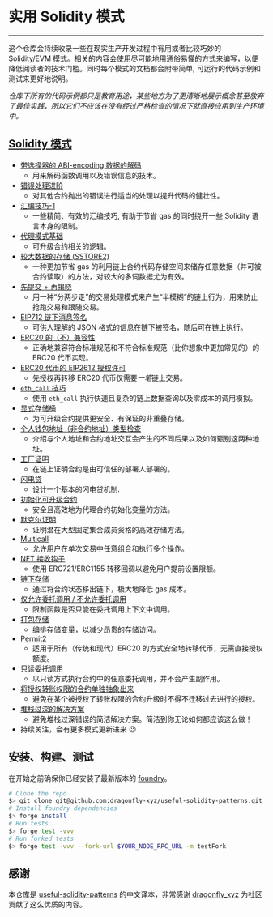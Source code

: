 # 实用 Solidity 模式
---

这个仓库会持续收录一些在现实生产开发过程中有用或者比较巧妙的 Solidity/EVM 模式。相关的内容会使用尽可能地用通俗易懂的方式来编写，以便降低阅读者的技术门槛。同时每个模式的文档都会附带简单, 可运行的代码示例和测试来更好地说明。

*仓库下所有的代码示例都只是教育用途，某些地方为了更清晰地展示概念甚至放弃了最佳实践，所以它们不应该在没有经过严格检查的情况下就直接应用到生产环境中。*


## [Solidity 模式](./patterns)
- [带选择器的 ABI-encoding 数据的解码](./patterns/abi-decode-with-selector/)
    - 用来解码函数调用以及错误信息的技术。
- [错误处理进阶](./patterns/error-handling)
    - 对其他合约抛出的错误进行适当的处理以提升代码的健壮性。
- [汇编技巧-1](./patterns/assembly-tricks-1)
    - 一些精简、有效的汇编技巧, 有助于节省 gas 的同时绕开一些 Solidity 语言本身的限制。
- [代理模式基础](./patterns/basic-proxies)
    - 可升级合约相关的逻辑。
- [较大数据的存储 (SSTORE2)](./patterns/big-data-storage)
    - 一种更加节省 gas 的利用链上合约代码存储空间来储存任意数据（并可被合约读取）的方法，对较大的多词数据尤为有效。
- [先提交 + 再揭晓](./patterns/commit-reveal)
    - 用一种“分两步走”的交易处理模式来产生“半模糊”的链上行为，用来防止抢跑交易和跟随交易。
- [EIP712 链下消息签名](./patterns/eip712-signed-messages)
    - 可供人理解的 JSON 格式的信息在链下被签名，随后可在链上执行。
- [ERC20 的（不）兼容性](./patterns/erc20-compatibility)
    - 正确地兼容符合标准规范和不符合标准规范（比你想象中更加常见的）的 ERC20 代币实现。
- [ERC20 代币的 EIP2612 授权许可](./patterns/erc20-permit)
    - 先授权再转移 ERC20 代币仅需要*一笔*链上交易。
- [`eth_call` 技巧](./patterns/eth_call-tricks)
    - 使用 `eth_call` 执行快速且复杂的链上数据查询以及零成本的调用模拟。
- [显式存储桶](./patterns/explicit-storage-buckets)
    - 为可升级合约提供更安全、有保证的非重叠存储。
- [个人钱包地址（非合约地址）类型检查](./patterns/eoa-checks)
    - 介绍与个人地址和合约地址交互会产生的不同后果以及如何甄别这两种地址。
- [工厂证明](./patterns/factory-proofs)
    - 在链上证明合约是由可信任的部署人部署的。
- [闪电贷](./patterns/flash-loans/)
    - 设计一个基本的闪电贷机制.
- [初始化可升级合约](./patterns/initializing-upgradeable-contracts)
    - 安全且高效地为代理合约初始化变量的方法。
- [默克尔证明](./patterns/merkle-proofs)
    - 证明潜在大型固定集合成员资格的高效存储方法。
- [Multicall](./patterns/multicall)
    - 允许用户在单次交易中任意组合和执行多个操作。
- [NFT 接收钩子](./patterns/nft-receive-hooks)
    - 使用 ERC721/ERC1155 转移回调以避免用户提前设置限额。
- [链下存储](./patterns/off-chain-storage)
    - 通过将合约状态移出链下，极大地降低 gas 成本。
- [仅允许委托调用 / 不允许委托调用](./patterns/only-delegatecall-no-delegatecall/)
    - 限制函数是否只能在委托调用上下文中调用。
- [打包存储](./patterns/packing-storage)
    - 编排存储变量，以减少昂贵的存储访问。
- [Permit2](./patterns/permit2)
    - 适用于所有（传统和现代）ERC20 的方式安全地转移代币，无需直接授权额度。
- [只读委托调用](./patterns/readonly-delegatecall)
    - 以只读方式执行合约中的任意委托调用，并不会产生副作用。
- [将授权转账权限的合约单独抽象出来](./patterns/separate-allowance-targets/)
    - 避免在某个被授权了转账权限的合约升级时不得不迁移过去进行的授权。
- [堆栈过深的解决方案](./patterns/stack-too-deep/)
    - 避免堆栈过深错误的简洁解决方案。简洁到你无论如何都应该这么做！
- 持续关注，会有更多模式更新进来 😉

## 安装、构建、测试

在开始之前确保你已经安装了最新版本的 [foundry](https://book.getfoundry.sh/getting-started/installation)。

```bash
# Clone the repo
$> git clone git@github.com:dragonfly-xyz/useful-solidity-patterns.git
# Install foundry dependencies
$> forge install
# Run tests
$> forge test -vvv
# Run forked tests
$> forge test -vvv --fork-url $YOUR_NODE_RPC_URL -m testFork
```

## 感谢
本仓库是 [useful-solidity-patterns](https://github.com/dragonfly-xyz/useful-solidity-patterns/tree/main) 的中文译本，非常感谢 [dragonfly_xyz](https://twitter.com/dragonfly_xyz) 为社区贡献了这么优质的内容。

